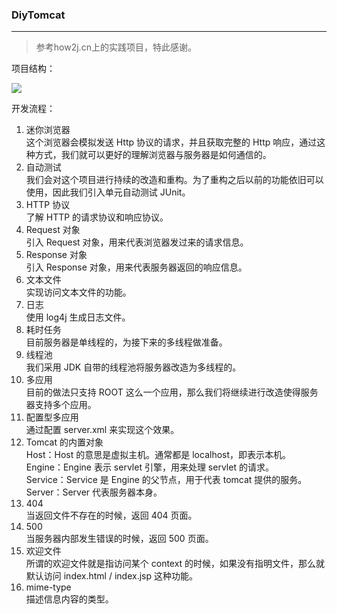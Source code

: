 ### DiyTomcat
---
> 参考how2j.cn上的实践项目，特此感谢。

项目结构：

![](https://s1.ax1x.com/2020/09/23/wjVtJA.png)

开发流程：
1. 迷你浏览器<br/>
这个浏览器会模拟发送 Http 协议的请求，并且获取完整的 Http 响应，通过这种方式，我们就可以更好的理解浏览器与服务器是如何通信的。
2. 自动测试<br/>
我们会对这个项目进行持续的改造和重构。为了重构之后以前的功能依旧可以使用，因此我们引入单元自动测试 JUnit。
3. HTTP 协议<br/>
了解 HTTP 的请求协议和响应协议。
4. Request 对象<br/>
引入 Request 对象，用来代表浏览器发过来的请求信息。
5. Response 对象<br/>
引入 Response 对象，用来代表服务器返回的响应信息。
6. 文本文件<br/>
实现访问文本文件的功能。
7. 日志<br/>
使用 log4j 生成日志文件。
8. 耗时任务<br/>
目前服务器是单线程的，为接下来的多线程做准备。
9. 线程池<br/>
我们采用 JDK 自带的线程池将服务器改造为多线程的。
10. 多应用<br/>
目前的做法只支持 ROOT 这么一个应用，那么我们将继续进行改造使得服务器支持多个应用。
11. 配置型多应用<br/>
通过配置 server.xml 来实现这个效果。
12. Tomcat 的内置对象<br/>
Host：Host 的意思是虚拟主机。通常都是 localhost，即表示本机。<br/>
Engine：Engine 表示 servlet 引擎，用来处理 servlet 的请求。<br/>
Service：Service 是 Engine 的父节点，用于代表 tomcat 提供的服务。<br/>
Server：Server 代表服务器本身。
13. 404<br/>
当返回文件不存在的时候，返回 404 页面。
14. 500<br/>
当服务器内部发生错误的时候，返回 500 页面。
15. 欢迎文件<br/>
所谓的欢迎文件就是指访问某个 context 的时候，如果没有指明文件，那么就默认访问 index.html / index.jsp 这种功能。
16. mime-type<br/>
描述信息内容的类型。